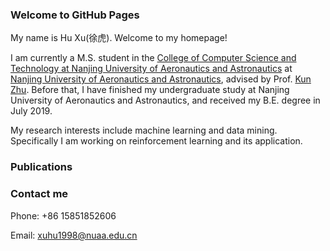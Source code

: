 ### Welcome to GitHub Pages

My name is Hu Xu(徐虎). Welcome to my homepage!

I am currently a M.S. student in the [College of Computer Science and Technology at Nanjing University of Aeronautics and Astronautics](http://cs.nuaa.edu.cn/) at [Nanjing University of Aeronautics and Astronautics](https://www.nuaa.edu.cn/), advised by Prof. [Kun Zhu](http://inet-nuaa.cn/kunzhu/). Before that, I have finished my undergraduate study at Nanjing University of Aeronautics and Astronautics, and received my B.E. degree in July 2019.

My research interests include machine learning and data mining. Specifically I am working on reinforcement learning and its application.

### Publications

### Contact me

Phone: +86 15851852606

Email: xuhu1998@nuaa.edu.cn
